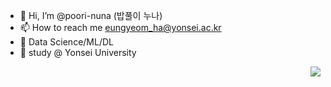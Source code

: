 - 👋 Hi, I’m @poori-nuna (밥풀이 누나)
- 📫 How to reach me eungyeom_ha@yonsei.ac.kr
- 📌 Data Science/ML/DL
- 📗 study @ Yonsei University      
                           
<a href="https://hits.seeyoufarm.com"><img src="https://hits.seeyoufarm.com/api/count/incr/badge.svg?url=https%3A%2F%2Fgithub.com%2Fpoori-nuna&count_bg=%23A4A4A4&title_bg=%23555555&icon=lgtm.svg&icon_color=%23E7E7E7&title=hits&edge_flat=false" align="right"></a>
